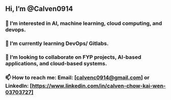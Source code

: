 ## Hi, I’m @Calven0914
### 👀 I’m interested in AI, machine learning, cloud computing, and devops.
### 🌱 I’m currently learning DevOps/ Gitlabs.
### 💞️ I’m looking to collaborate on FYP projects, AI-based applications, and cloud-based systems.
### 📫 How to reach me: Email: [calvenc0914@gmail.com] or LinkedIn: [https://www.linkedin.com/in/calven-chow-kai-wen-03703727]


<!---
Calven0914/Calven0914 is a ✨ special ✨ repository because its `README.md` (this file) appears on your GitHub profile.
You can click the Preview link to take a look at your changes.
--->
